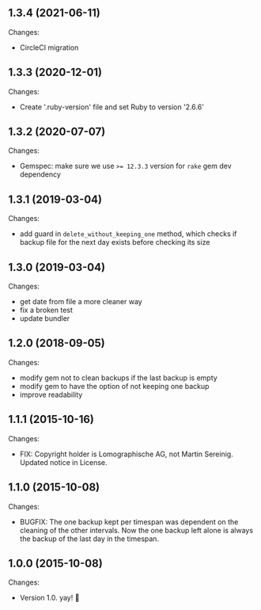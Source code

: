 ## 1.3.4 (2021-06-11)

Changes:

- CircleCI migration

## 1.3.3 (2020-12-01)

Changes:

- Create '.ruby-version' file and set Ruby to version '2.6.6'

## 1.3.2 (2020-07-07)

Changes:

- Gemspec: make sure we use `>= 12.3.3` version for `rake` gem dev dependency

## 1.3.1 (2019-03-04)

Changes:

- add guard in `delete_without_keeping_one` method, which checks if backup file for the next day exists before checking its size

## 1.3.0 (2019-03-04)

Changes:

- get date from file a more cleaner way
- fix a broken test
- update bundler

## 1.2.0 (2018-09-05)

Changes:

- modify gem not to clean backups if the last backup is empty
- modify gem to have the option of not keeping one backup
- improve readability

## 1.1.1 (2015-10-16)

Changes:

- FIX: Copyright holder is Lomographische AG, not Martin Sereinig. Updated notice in License.

## 1.1.0 (2015-10-08)

Changes:

- BUGFIX: The one backup kept per timespan was dependent on the cleaning of the other intervals. Now the one backup left alone is always the backup of the last day in the timespan.

## 1.0.0 (2015-10-08)

Changes:

- Version 1.0. yay! 🎉
